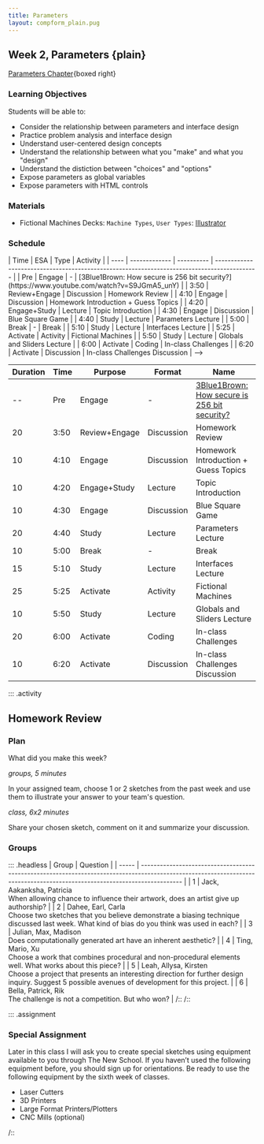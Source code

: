```yaml
---
title: Parameters
layout: compform_plain.pug
---
```


## Week 2, Parameters {plain}

[Parameters Chapter](./index.html){boxed right}

### Learning Objectives

Students will be able to:

- Consider the relationship between parameters and interface design
- Practice problem analysis and interface design
- Understand user-centered design concepts
- Understand the relationship between what you "make" and what you "design"
- Understand the distiction between "choices" and "options"
- Expose parameters as global variables
- Expose parameters with HTML controls

### Materials

- Fictional Machines Decks: `Machine Types`, `User Types`: [Illustrator](handouts/fictional_machines.ai)

### Schedule

<!-->

| Time | ESA           | Type       | Activity                                                                                    |
| ---- | ------------- | ---------- | ------------------------------------------------------------------------------------------- |
| Pre  | Engage        | -          | [3Blue1Brown: How secure is 256 bit security?](https://www.youtube.com/watch?v=S9JGmA5_unY) |
| 3:50 | Review+Engage | Discussion | Homework Review                                                                             |
| 4:10 | Engage        | Discussion | Homework Introduction + Guess Topics                                                        |
| 4:20 | Engage+Study  | Lecture    | Topic Introduction                                                                          |
| 4:30 | Engage        | Discussion | Blue Square Game                                                                            |
| 4:40 | Study         | Lecture    | Parameters Lecture                                                                          |
| 5:00 | Break         | -          | Break                                                                                       |
| 5:10 | Study         | Lecture    | Interfaces Lecture                                                                          |
| 5:25 | Activate      | Activity   | Fictional Machines                                                                          |
| 5:50 | Study         | Lecture    | Globals and Sliders Lecture                                                                 |
| 6:00 | Activate      | Coding     | In-class Challenges                                                                         |
| 6:20 | Activate      | Discussion | In-class Challenges Discussion                                                              |

-->

| Duration | Time | Purpose       | Format     | Name                                                                                        |
| -------- | ---- | ------------- | ---------- | ------------------------------------------------------------------------------------------- |
| --       | Pre  | Engage        | -          | [3Blue1Brown: How secure is 256 bit security?](https://www.youtube.com/watch?v=S9JGmA5_unY) |
| 20       | 3:50 | Review+Engage | Discussion | Homework Review                                                                             |
| 10       | 4:10 | Engage        | Discussion | Homework Introduction + Guess Topics                                                        |
| 10       | 4:20 | Engage+Study  | Lecture    | Topic Introduction                                                                          |
| 10       | 4:30 | Engage        | Discussion | Blue Square Game                                                                            |
| 20       | 4:40 | Study         | Lecture    | Parameters Lecture                                                                          |
| 10       | 5:00 | Break         | -          | Break                                                                                       |
| 15       | 5:10 | Study         | Lecture    | Interfaces Lecture                                                                          |
| 25       | 5:25 | Activate      | Activity   | Fictional Machines                                                                          |
| 10       | 5:50 | Study         | Lecture    | Globals and Sliders Lecture                                                                 |
| 20       | 6:00 | Activate      | Coding     | In-class Challenges                                                                         |
| 10       | 6:20 | Activate      | Discussion | In-class Challenges Discussion                                                              |

::: .activity

## Homework Review

### Plan

What did you make this week?

_groups, 5 minutes_

In your assigned team, choose 1 or 2 sketches from the past week and use them to illustrate your answer to your team's question.

_class, 6x2 minutes_

Share your chosen sketch, comment on it and summarize your discussion.

### Groups

::: .headless
| Group | Question |
| ----- | ------------------------------------------------------------------------------------------------------------------------------------------------------------------------- |
| 1 | Jack, Aakanksha, Patricia<br/>When allowing chance to influence their artwork, does an artist give up authorship? |
| 2 | Dahee, Earl, Carla<br/>Choose two sketches that you believe demonstrate a biasing technique discussed last week. What kind of bias do you think was used in each? |
| 3 | Julian, Max, Madison<br/>Does computationally generated art have an inherent aesthetic? |
| 4 | Ting, Mario, Xu<br/>Choose a work that combines procedural and non-procedural elements well. What works about this piece? |
| 5 | Leah, Allysa, Kirsten<br/>Choose a project that presents an interesting direction for further design inquiry. Suggest 5 possible avenues of development for this project. |
| 6 | Bella, Patrick, Rik<br/>The challenge is not a competition. But who won? |
/::
/::

::: .assignment

### Special Assignment

Later in this class I will ask you to create special sketches using equipment available to you through The New School. If you haven’t used the following equipment before, you should sign up for orientations. Be ready to use the following equipment by the sixth week of classes.

- Laser Cutters
- 3D Printers
- Large Format Printers/Plotters
- CNC Mills (optional)

/::

<style> 
    .headless thead {
        display: none;
    }
</style>
